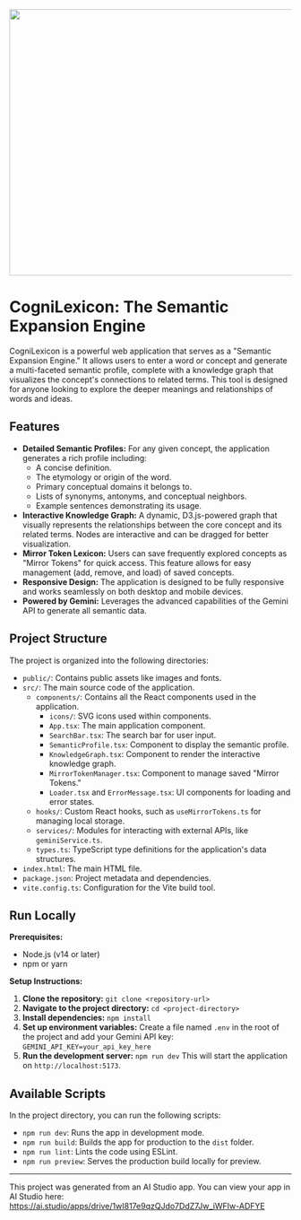 <div align="center">
<img width="1200" height="475" alt="GHBanner" src="https://github.com/user-attachments/assets/0aa67016-6eaf-458a-adb2-6e31a0763ed6" />
</div>

# CogniLexicon: The Semantic Expansion Engine

CogniLexicon is a powerful web application that serves as a "Semantic Expansion Engine." It allows users to enter a word or concept and generate a multi-faceted semantic profile, complete with a knowledge graph that visualizes the concept's connections to related terms. This tool is designed for anyone looking to explore the deeper meanings and relationships of words and ideas.

## Features

-   **Detailed Semantic Profiles:** For any given concept, the application generates a rich profile including:
    -   A concise definition.
    -   The etymology or origin of the word.
    -   Primary conceptual domains it belongs to.
    -   Lists of synonyms, antonyms, and conceptual neighbors.
    -   Example sentences demonstrating its usage.
-   **Interactive Knowledge Graph:** A dynamic, D3.js-powered graph that visually represents the relationships between the core concept and its related terms. Nodes are interactive and can be dragged for better visualization.
-   **Mirror Token Lexicon:** Users can save frequently explored concepts as "Mirror Tokens" for quick access. This feature allows for easy management (add, remove, and load) of saved concepts.
-   **Responsive Design:** The application is designed to be fully responsive and works seamlessly on both desktop and mobile devices.
-   **Powered by Gemini:** Leverages the advanced capabilities of the Gemini API to generate all semantic data.

## Project Structure

The project is organized into the following directories:

-   `public/`: Contains public assets like images and fonts.
-   `src/`: The main source code of the application.
    -   `components/`: Contains all the React components used in the application.
        -   `icons/`: SVG icons used within components.
        -   `App.tsx`: The main application component.
        -   `SearchBar.tsx`: The search bar for user input.
        -   `SemanticProfile.tsx`: Component to display the semantic profile.
        -   `KnowledgeGraph.tsx`: Component to render the interactive knowledge graph.
        -   `MirrorTokenManager.tsx`: Component to manage saved "Mirror Tokens."
        -   `Loader.tsx` and `ErrorMessage.tsx`: UI components for loading and error states.
    -   `hooks/`: Custom React hooks, such as `useMirrorTokens.ts` for managing local storage.
    -   `services/`: Modules for interacting with external APIs, like `geminiService.ts`.
    -   `types.ts`: TypeScript type definitions for the application's data structures.
-   `index.html`: The main HTML file.
-   `package.json`: Project metadata and dependencies.
-   `vite.config.ts`: Configuration for the Vite build tool.

## Run Locally

**Prerequisites:**

-   Node.js (v14 or later)
-   npm or yarn

**Setup Instructions:**

1.  **Clone the repository:**
    `git clone <repository-url>`
2.  **Navigate to the project directory:**
    `cd <project-directory>`
3.  **Install dependencies:**
    `npm install`
4.  **Set up environment variables:**
    Create a file named `.env` in the root of the project and add your Gemini API key:
    `GEMINI_API_KEY=your_api_key_here`
5.  **Run the development server:**
    `npm run dev`
    This will start the application on `http://localhost:5173`.

## Available Scripts

In the project directory, you can run the following scripts:

-   `npm run dev`: Runs the app in development mode.
-   `npm run build`: Builds the app for production to the `dist` folder.
-   `npm run lint`: Lints the code using ESLint.
-   `npm run preview`: Serves the production build locally for preview.

---

This project was generated from an AI Studio app. You can view your app in AI Studio here: https://ai.studio/apps/drive/1wI817e9qzQJdo7DdZ7Jw_iWFIw-ADFYE
